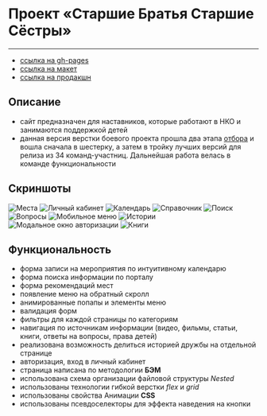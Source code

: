 # Проект «Старшие Братья Старшие Сёстры»

---

- [ссылка на gh-pages](https://nikolaymishaev.github.io/bbbs/index.html)
- [ссылка на макет](https://www.figma.com/file/11gCLSDOYlvkbuI3FU36Up/BBBS-for-students?node-id=0%3A1)
- [ссылка на продакшн](https://nastavnikipro.ru/)

## Описание

- сайт предназначен для наставников, которые работают в НКО и занимаются поддержкой детей
- данная версия верстки боевого проекта прошла два этапа [отбора](https://disk.yandex.ru/i/UcB2N2GiiFfKJQ) и вошла сначала в шестерку, а затем в тройку лучших версий для релиза из 34 команд-участниц. Дальнейшая работа велась в команде функциональности

## Скриншоты
![Места](https://github.com/NikolayMishaev/bbbs/raw/main/images/readme/places.jpg)
![Личный кабинет](https://github.com/NikolayMishaev/bbbs/raw/main/images/readme/account.jpg)
![Календарь](https://github.com/NikolayMishaev/bbbs/raw/main/images/readme/calendar.jpg)
![Справочник](https://github.com/NikolayMishaev/bbbs/raw/main/images/readme/guide.jpg)
![Поиск](https://github.com/NikolayMishaev/bbbs/raw/main/images/readme/search.jpg)
![Вопросы](https://github.com/NikolayMishaev/bbbs/raw/main/images/readme/questions.jpg)
![Мобильное меню](https://github.com/NikolayMishaev/bbbs/raw/main/images/readme/mobile.jpg)
![Истории](https://github.com/NikolayMishaev/bbbs/raw/main/images/readme/story.jpg)
![Модальное окно авторизации](https://github.com/NikolayMishaev/bbbs/raw/main/images/readme/login.jpg)
![Книги](https://github.com/NikolayMishaev/bbbs/raw/main/images/readme/book.jpg)

## Функциональность

- форма записи на мероприятия по интуитивному календарю
- форма поиска информации по порталу
- форма рекомендаций мест
- появление меню на обратный скролл
- анимированные попапы и элементы меню
- валидация форм
- фильтры для каждой страницы по категориям
- навигация по источникам информации (видео, фильмы, статьи, книги, ответы на вопросы, права детей)
- реализована возможность делиться историей дружбы на отдельной странице
- авторизация, вход в личный кабинет
- страница написана по методологии __БЭМ__
- использована схема организации файловой структуры _Nested_
- использованы технологии гибкой верстки _flex_ и _grid_
- использованы свойства Анимации __CSS__
- использованы псевдоселекторы для эффекта наведения на кнопки

